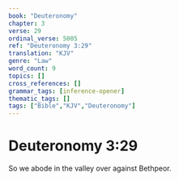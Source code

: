 ```yaml
---
book: "Deuteronomy"
chapter: 3
verse: 29
ordinal_verse: 5005
ref: "Deuteronomy 3:29"
translation: "KJV"
genre: "Law"
word_count: 9
topics: []
cross_references: []
grammar_tags: [inference-opener]
thematic_tags: []
tags: ["Bible","KJV","Deuteronomy"]
---
```


# Deuteronomy 3:29

So we abode in the valley over against Bethpeor.
